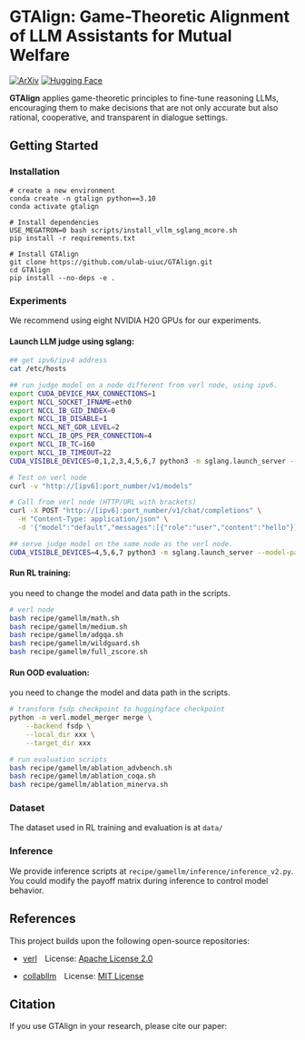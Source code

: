 # GTAlign: Game-Theoretic Alignment of LLM Assistants for Mutual Welfare

[![ArXiv](https://img.shields.io/badge/arXiv-2510.08872-b31b1b?style=flat&logo=arxiv&logoColor=white)](https://arxiv.org/abs/2510.08872)
[![Hugging Face](https://img.shields.io/badge/HuggingFace-GTAlign-orange?logo=huggingface&logoColor=white)](https://huggingface.co/GTAlign)
<!-- [![License](https://img.shields.io/badge/LICENSE-Apache2.0-green)](https://github.com/ulab-uiuc/GTAlign/blob/main/LICENSE) -->



**GTAlign** applies game-theoretic principles to fine-tune reasoning LLMs, encouraging them to make decisions that are not only accurate but also rational, cooperative, and transparent in dialogue settings.


## Getting Started


### Installation

```shell
# create a new environment
conda create -n gtalign python==3.10
conda activate gtalign

# Install dependencies
USE_MEGATRON=0 bash scripts/install_vllm_sglang_mcore.sh
pip install -r requirements.txt

# Install GTAlign
git clone https://github.com/ulab-uiuc/GTAlign.git
cd GTAlign
pip install --no-deps -e .
```

### Experiments

We recommend using eight NVIDIA H20 GPUs for our experiments.

#### Launch LLM judge using sglang:
```bash
## get ipv6/ipv4 address
cat /etc/hosts

## run judge model on a node different from verl node, using ipv6.
export CUDA_DEVICE_MAX_CONNECTIONS=1
export NCCL_SOCKET_IFNAME=eth0
export NCCL_IB_GID_INDEX=0
export NCCL_IB_DISABLE=1
export NCCL_NET_GDR_LEVEL=2
export NCCL_IB_QPS_PER_CONNECTION=4
export NCCL_IB_TC=160
export NCCL_IB_TIMEOUT=22
CUDA_VISIBLE_DEVICES=0,1,2,3,4,5,6,7 python3 -m sglang.launch_server --model-path Qwen/Qwen3-32B --host '::' --mem-fraction-static 0.8 --port port_number --tp 1 --dp 8

# Test on verl node
curl -v "http://[ipv6]:port_number/v1/models"

# Call from verl node (HTTP/URL with brackets)
curl -X POST "http://[ipv6]:port_number/v1/chat/completions" \
  -H "Content-Type: application/json" \
  -d '{"model":"default","messages":[{"role":"user","content":"hello"}]}'

## serve judge model on the same node as the verl node.
CUDA_VISIBLE_DEVICES=4,5,6,7 python3 -m sglang.launch_server --model-path Qwen/Qwen3-32B --mem-fraction-static 0.8 --port port_number --tp 4 --dp 1 --reasoning-parser qwen3
```

#### Run RL training:
you need to change the model and data path in the scripts.
```bash
# verl node
bash recipe/gamellm/math.sh
bash recipe/gamellm/medium.sh
bash recipe/gamellm/adgqa.sh
bash recipe/gamellm/wildguard.sh
bash recipe/gamellm/full_zscore.sh
```

#### Run OOD evaluation:
you need to change the model and data path in the scripts.
```bash
# transform fsdp checkpoint to huggingface checkpoint
python -m verl.model_merger merge \
    --backend fsdp \
    --local_dir xxx \
    --target_dir xxx

# run evaluation scripts
bash recipe/gamellm/ablation_advbench.sh
bash recipe/gamellm/ablation_coqa.sh
bash recipe/gamellm/ablation_minerva.sh
```

### Dataset
The dataset used in RL training and evaluation is at `data/`

### Inference
We provide inference scripts at `recipe/gamellm/inference/inference_v2.py`. You could modify the payoff matrix during inference to control model behavior.

## References

This project builds upon the following open-source repositories:

- [verl](https://github.com/volcengine/verl) License: [Apache License 2.0](https://github.com/volcengine/verl/blob/main/LICENSE)

- [collabllm](https://github.com/Wuyxin/collabllm) License: [MIT License](https://github.com/Wuyxin/collabllm/blob/main/LICENSE)


## Citation

If you use GTAlign in your research, please cite our paper:
```bibtex
```
